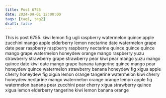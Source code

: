 ```yaml
---
title: Post 6755
date: 2024-09-01 12:00:00
tags: [tag1, tag2]
draft: false
---
```

This is post 6755.
kiwi
lemon
fig
ugli
raspberry
watermelon
quince
apple
zucchini
mango
apple
elderberry
lemon
nectarine
date
watermelon
grape
date
pear
raspberry
raspberry
raspberry
nectarine
quince
quince
quince
mango
grape
watermelon
honeydew
orange
mango
raspberry
yuzu
strawberry
strawberry
grape
strawberry
pear
kiwi
pear
mango
yuzu
mango
quince
date
kiwi
date
mango
grape
banana
tangerine
quince
mango
pear
honeydew
quince
watermelon
strawberry
banana
honeydew
fig
xigua
apple
cherry
honeydew
fig
xigua
lemon
orange
tangerine
watermelon
kiwi
cherry
honeydew
nectarine
mango
watermelon
orange
orange
lemon
apple
fig
watermelon
banana
pear
zucchini
pear
cherry
xigua
strawberry
quince
xigua
lemon
elderberry
tangerine
kiwi
lemon
banana
orange
